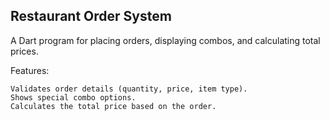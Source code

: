 Restaurant Order System
-----------------------

A Dart program for placing orders, displaying combos, and calculating total prices.

Features:

    Validates order details (quantity, price, item type).
    Shows special combo options.
    Calculates the total price based on the order.
